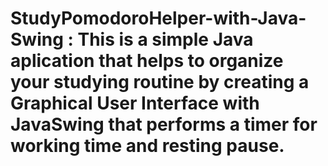 # StudyPomodoroHelper-with-Java-Swing : This is a simple Java aplication that helps to organize your studying routine by creating a Graphical User Interface with JavaSwing that performs a timer for working time and resting pause.
